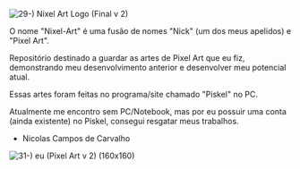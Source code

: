 ![29-) Nixel Art Logo (Final v 2)](https://user-images.githubusercontent.com/53615215/133148479-8d7e5e08-f11a-4599-87c3-35d0f64a91d9.gif)




O nome "Nixel-Art" é uma fusão de nomes "Nick" (um dos meus apelidos) e "Pixel Art".


Repositório destinado a guardar as artes de Pixel Art que eu fiz, 
demonstrando meu desenvolvimento anterior e desenvolver meu potencial atual. 

Essas artes foram feitas no programa/site chamado "Piskel" no PC.

Atualmente me encontro sem PC/Notebook, mas por eu possuir uma conta (ainda existente) 
no Piskel, consegui resgatar meus trabalhos.


   - Nicolas Campos de Carvalho

   ![31-) eu (Pixel Art v 2) (160x160)](https://user-images.githubusercontent.com/53615215/133823648-90a9d7e2-e207-401e-853d-6715245de4ab.png)
